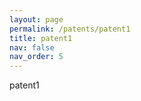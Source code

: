 ```yaml
---
layout: page
permalink: /patents/patent1
title: patent1
nav: false
nav_order: 5
---
```


patent1



